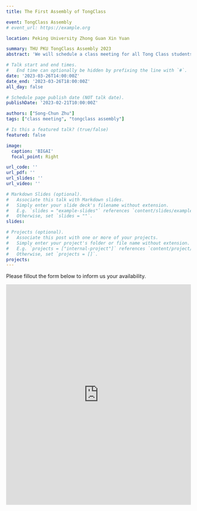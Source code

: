 ```yaml
---
title: The First Assembly of TongClass

event: TongClass Assembly
# event_url: https://example.org

location: Peking University Zhong Guan Xin Yuan

summary: THU PKU TongClass Assembly 2023
abstract: 'We will schedule a class meeting for all Tong Class students from THU and PKU.'

# Talk start and end times.
#   End time can optionally be hidden by prefixing the line with `#`.
date: '2023-03-26T14:00:00Z'
date_end: '2023-03-26T18:00:00Z'
all_day: false

# Schedule page publish date (NOT talk date).
publishDate: '2023-02-21T10:00:00Z'

authors: ["Song-Chun Zhu"]
tags: ["class meeting", "tongclass assembly"]

# Is this a featured talk? (true/false)
featured: false

image:
  caption: 'BIGAI'
  focal_point: Right

url_code: ''
url_pdf: ''
url_slides: ''
url_video: ''

# Markdown Slides (optional).
#   Associate this talk with Markdown slides.
#   Simply enter your slide deck's filename without extension.
#   E.g. `slides = "example-slides"` references `content/slides/example-slides.md`.
#   Otherwise, set `slides = ""`.
slides:

# Projects (optional).
#   Associate this post with one or more of your projects.
#   Simply enter your project's folder or file name without extension.
#   E.g. `projects = ["internal-project"]` references `content/project/deep-learning/index.md`.
#   Otherwise, set `projects = []`.
projects:
---
```


Please fillout the form below to inform us your availability.

<iframe width="100%" height="600px" src="https://forms.office.com/Pages/ResponsePage.aspx?id=Mkaj650Nf0WvcwDjs3ODCHctYn0LcJNNnlk2zrzplGxUMFUxNkFFNUNIN0tTWTBGVElXUzc5Sk9XUS4u&embed=true" frameborder="0" marginwidth="0" marginheight="0" style="border: none; max-width:100%; max-height:100vh" allowfullscreen webkitallowfullscreen mozallowfullscreen msallowfullscreen> </iframe>
